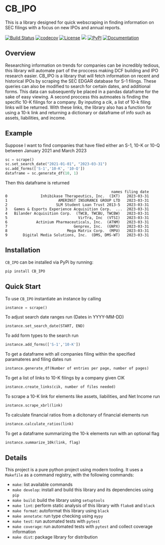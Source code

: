 # CB_IPO
This is a library designed for quick webscraping in finding information on SEC filings with a focus on new IPOs and annual reports.

[![Build Status](https://github.com/llw2128/CB_IPO/workflows/Build%20Status/badge.svg?branch=main)](https://github.com/llw2128/CB_IPO/actions?query=workflow%3A%22Build+Status%22)
[![codecov](https://codecov.io/gh/llw2128/CB_IPO/branch/main/graph/badge.svg)](https://codecov.io/gh/llw2128/CB_IPO)
[![License](https://img.shields.io/badge/License-Apache_2.0-green.svg)](https://opensource.org/licenses/Apache-2.0)  ![](https://img.shields.io/github/issues/llw2128/CB_IPO)
[![PyPI](https://img.shields.io/pypi/v/CB_IPO)](https://pypi.org/project/CB-IPO/)
[![Documentation](https://img.shields.io/badge/GitHub%20Pages-222222?style=for-the-badge&logo=GitHub%20Pages&logoColor=white)](https://llw2128.github.io/CB_IPO/)

## Overview
Researching information on trends for companies can be incredibly tedious, this library will automate part of the proccess making DCF building and IPO research easier. CB_IPO is a library that will fetch information on recent and historical IPOs by scraping the SEC EDGAR database for S-1 filings. These queries can also be modified to search for certain dates, and additional forms. This data can subsequently be placed in a pandas dataframe for the sake of easy viewing. A second proccess this autmoates is finding the specific 10-K filings for a company. By inputing a cik, a list of 10-k filing links will be returned. With these links, the library also has a function for using a 10-k link and returning a dictionary or dataframe of info such as assets, liabilities, and income.

## Example
Suppose I want to find companies that have filed either an S-1, 10-K or 10-Q between January 2021 and March 2023
```python
sc = scrape()
sc.set_search_date("2021-01-01", "2023-03-31")
sc.add_forms(['S-1','10-K', '10-Q'])
dataframe = sc.generate_df(10, 1)
```
Then this dataframe is returned
```
                                                names filing date
0               Inhibikase Therapeutics, Inc.  (IKT)   2023-03-31
1                       AMERINST INSURANCE GROUP LTD   2023-03-31
2                      SLM Student Loan Trust 2013-5   2023-03-31
3   Games & Esports Experience Acquisition Corp.  ...  2023-03-31
4   Bilander Acquisition Corp.  (TWCB, TWCBU, TWCBW)   2023-03-31
5                                VirTra, Inc  (VTSI)   2023-03-31
6             Actinium Pharmaceuticals, Inc.  (ATNM)   2023-03-31
7                              Genprex, Inc.  (GNPX)   2023-03-31
8                           Mega Matrix Corp.  (MPU)   2023-03-31
9       Digital Media Solutions, Inc.  (DMS, DMS-WT)   2023-03-31
```

## Installation
`CB_IPO` can be installed via PyPi by running:
```python
pip install CB_IPO
```

## Quick Start
To use `CB_IPO` instantiate an instance by calling 
```python
instance = scrape()
``` 

To adjust search date ranges run (Dates in YYYY-MM-DD)
```python
instance.set_search_date(START, END)
```

To add form types to the search run
```python
instance.add_forms(['S-1','10-K'])
```

To get a dataframe with all companies filing within the specified paramateres and filing dates run

```python
instance.generate_df(Number of entries per page, number of pages)
```

To get a list of links to 10-K filings by a company given CIK
```python
instance.create_links(cik, number of files needed)
```

To scrape a 10-K link for elements like assets, liabilities, and Net Income run
```python
instance.scrape_xbrl(link)
```

To calculate financial ratios from a dicitonary of financial elements run
```python
instance.calculate_ratios(link)
```

To get a dataframe summarizing the 10-k elements run with an optional flag
```python
instance.summarize_10k(link, flag)
```

## Details
This project is a pure python project using modern tooling. It uses a `Makefile` as a command registry, with the following commands:
- `make`: list available commands
- `make develop`: install and build this library and its dependencies using `pip`
- `make build`: build the library using `setuptools`
- `make lint`: perform static analysis of this library with `flake8` and `black`
- `make format`: autoformat this library using `black`
- `make annotate`: run type checking using `mypy`
- `make test`: run automated tests with `pytest`
- `make coverage`: run automated tests with `pytest` and collect coverage information
- `make dist`: package library for distribution
